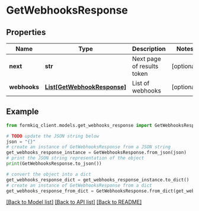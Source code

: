 # GetWebhooksResponse


## Properties

Name | Type | Description | Notes
------------ | ------------- | ------------- | -------------
**next** | **str** | Next page of results token | [optional] 
**webhooks** | [**List[GetWebhookResponse]**](GetWebhookResponse.md) | List of webhooks | [optional] 

## Example

```python
from formkiq_client.models.get_webhooks_response import GetWebhooksResponse

# TODO update the JSON string below
json = "{}"
# create an instance of GetWebhooksResponse from a JSON string
get_webhooks_response_instance = GetWebhooksResponse.from_json(json)
# print the JSON string representation of the object
print(GetWebhooksResponse.to_json())

# convert the object into a dict
get_webhooks_response_dict = get_webhooks_response_instance.to_dict()
# create an instance of GetWebhooksResponse from a dict
get_webhooks_response_from_dict = GetWebhooksResponse.from_dict(get_webhooks_response_dict)
```
[[Back to Model list]](../README.md#documentation-for-models) [[Back to API list]](../README.md#documentation-for-api-endpoints) [[Back to README]](../README.md)


